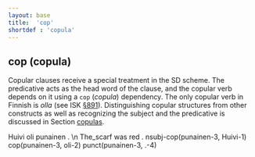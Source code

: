 ```yaml
---
layout: base
title:  'cop'
shortdef : 'copula'
---
```


## cop (copula)

Copular clauses receive a special treatment in the SD scheme. The predicative acts as the head word of the clause, and the copular verb depends on it using a `cop` (*copula*) dependency. The only copular verb in Finnish is *olla* (see ISK <a href="http://scripta.kotus.fi/visk/sisallys.php?p=891">§891</a>). Distinguishing copular structures from other constructs as well as recognizing the subject and the predicative is discussed in Section [copulas](#sec-copulas).


<!-- fname:cop.pdf -->
<div class="sd-parse">
Huivi oli punainen . \n The_scarf was red .
nsubj-cop(punainen-3, Huivi-1)
cop(punainen-3, oli-2)
punct(punainen-3, .-4)
</div>


